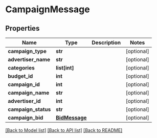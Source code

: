 # CampaignMessage

## Properties
Name | Type | Description | Notes
------------ | ------------- | ------------- | -------------
**campaign_type** | **str** |  | [optional] 
**advertiser_name** | **str** |  | [optional] 
**categories** | **list[int]** |  | [optional] 
**budget_id** | **int** |  | [optional] 
**campaign_id** | **int** |  | [optional] 
**campaign_name** | **str** |  | [optional] 
**advertiser_id** | **int** |  | [optional] 
**campaign_status** | **str** |  | [optional] 
**campaign_bid** | [**BidMessage**](BidMessage.md) |  | [optional] 

[[Back to Model list]](../README.md#documentation-for-models) [[Back to API list]](../README.md#documentation-for-api-endpoints) [[Back to README]](../README.md)


